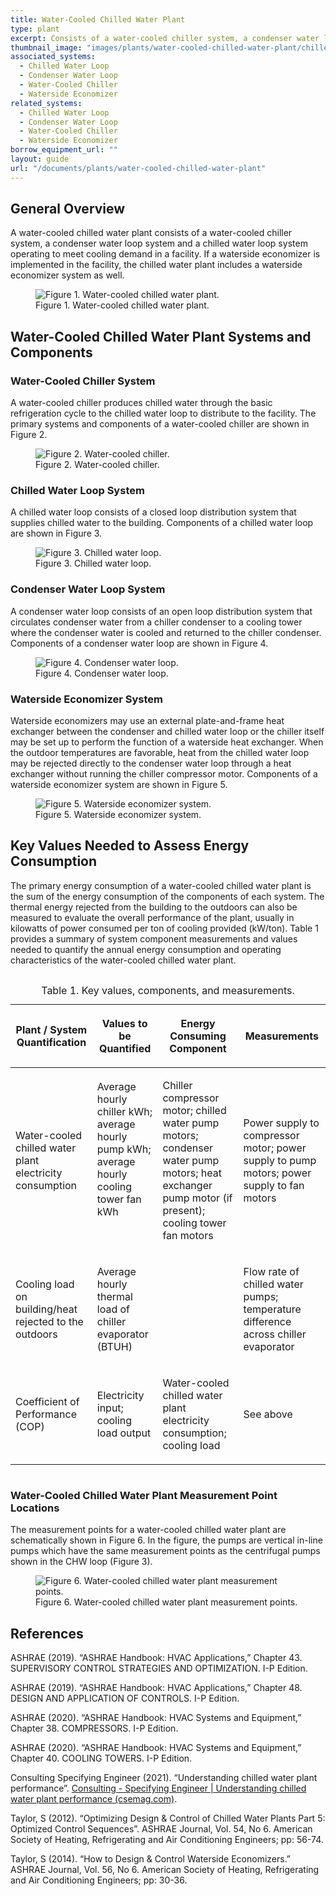 ```yaml
---
title: Water-Cooled Chilled Water Plant
type: plant
excerpt: Consists of a water-cooled chiller system, a condenser water loop system and a chilled water loop system operating to meet cooling demand in a facility.
thumbnail_image: "images/plants/water-cooled-chilled-water-plant/chilled-water-plant-overview.jpeg"
associated_systems:
  - Chilled Water Loop
  - Condenser Water Loop
  - Water-Cooled Chiller
  - Waterside Economizer
related_systems:
  - Chilled Water Loop
  - Condenser Water Loop
  - Water-Cooled Chiller
  - Waterside Economizer
borrow_equipment_url: ""
layout: guide
url: "/documents/plants/water-cooled-chilled-water-plant"
---
```


## General Overview

A water-cooled chilled water plant consists of a water-cooled chiller system, a condenser water loop system and a chilled water loop system operating to meet cooling demand in a facility. If a waterside economizer is implemented in the facility, the chilled water plant includes a waterside economizer system as well.

<figure class="figure mb-4 mt-3">
  <img src="/images/plants/water-cooled-chilled-water-plant/3D-Chiller-Plant-Diagram.jpg" class="figure-img img-fluid rounded zoom" alt="Figure 1. Water-cooled chilled water plant.">
  <figcaption class="figure-caption text-left">Figure 1. Water-cooled chilled water plant.</figcaption>
</figure>

## Water-Cooled Chilled Water Plant Systems and Components

### Water-Cooled Chiller System

A water-cooled chiller produces chilled water through the basic refrigeration cycle to the chilled water loop to distribute to the facility. The primary systems and components of a water-cooled chiller are shown in Figure 2.

<figure class="figure mb-4 mt-3">
  <img src="/images/plants/water-cooled-chilled-water-plant/3D-Chillers-diagram_1.jpg" class="figure-img img-fluid rounded zoom" alt="Figure 2. Water-cooled chiller.">
  <figcaption class="figure-caption text-left">Figure 2. Water-cooled chiller.</figcaption>
</figure>

### Chilled Water Loop System

A chilled water loop consists of a closed loop distribution system that supplies chilled water to the building. Components of a chilled water loop are shown in Figure 3.

<figure class="figure mb-4 mt-3">
  <img src="/images/plants/water-cooled-chilled-water-plant/CHW-Loop-Diagram_11302022.jpg" class="figure-img img-fluid rounded zoom" alt="Figure 3. Chilled water loop.">
  <figcaption class="figure-caption text-left">Figure 3. Chilled water loop.</figcaption>
</figure>

### Condenser Water Loop System

A condenser water loop consists of an open loop distribution system that circulates condenser water from a chiller condenser to a cooling tower where the condenser water is cooled and returned to the chiller condenser. Components of a condenser water loop are shown in Figure 4.

<figure class="figure mb-3 mt-3">
  <img src="/images/plants/water-cooled-chilled-water-plant/CW-Loop-Diagram_11292022.jpg" class="figure-img img-fluid rounded zoom" alt="Figure 4. Condenser water loop.">
  <figcaption class="figure-caption text-left">Figure 4. Condenser water loop.</figcaption>
</figure>

### Waterside Economizer System

Waterside economizers may use an external plate-and-frame heat exchanger between the condenser and chilled water loop or the chiller itself may be set up to perform the function of a waterside heat exchanger. When the outdoor temperatures are favorable, heat from the chilled water loop may be rejected directly to the condenser water loop through a heat exchanger without running the chiller compressor motor. Components of a waterside economizer system are shown in Figure 5.

<figure class="figure mb-3 mt-3">
  <img src="/images/plants/water-cooled-chilled-water-plant/HE-Loop-diagram_2_11212022.jpg" class="figure-img img-fluid rounded zoom" alt="Figure 5. Waterside economizer system.">
  <figcaption class="figure-caption text-left">Figure 5. Waterside economizer system.</figcaption>
</figure>

## Key Values Needed to Assess Energy Consumption

The primary energy consumption of a water-cooled chilled water plant is the sum of the energy consumption of the components of each system. The thermal energy rejected from the building to the outdoors can also be measured to evaluate the overall performance of the plant, usually in kilowatts of power consumed per ton of cooling provided (kW/ton). Table 1 provides a summary of system component measurements and values needed to quantify the annual energy consumption and operating characteristics of the water-cooled chilled water plant.

<div style="overflow-x:auto;">
<table>
    <caption>Table 1. Key values, components, and measurements.</caption>
    <thead>
        <tr>
            <th>
                <p><strong>Plant / System Quantification</strong></p>
            </th>
            <th>
                <p><strong>Values to be Quantified</strong></p>
            </th>
            <th>
                <p><strong>Energy Consuming Component</strong></p>
            </th>
            <th>
                <p><strong>Measurements</strong></p>
            </th>
        </tr>
    <tbody>
        <tr>
            <td>
                <p>Water-cooled chilled water plant electricity consumption</p>
            </td>
            <td>
                <p>Average hourly chiller kWh; average hourly pump kWh; average hourly cooling tower fan kWh</p>
                <p><br></p>
            </td>
            <td>
                <p>Chiller compressor motor; chilled water pump motors; condenser water pump motors; heat exchanger pump motor (if present); cooling tower fan motors&nbsp;</p>
            </td>
            <td>
                <p>Power supply to compressor motor; power supply to pump motors; power supply to fan motors</p>
            </td>
        </tr>
        <tr>
            <td>
                <p>Cooling load on building/heat rejected to the outdoors</p>
            </td>
            <td>
                <p>Average hourly thermal load of chiller evaporator (BTUH)</p>
            </td>
            <td>
                <p><br></p>
            </td>
            <td>
                <p>Flow rate of chilled water pumps; temperature difference across chiller evaporator</p>
            </td>
        </tr>
        <tr>
            <td>
                <p>Coefficient of Performance (COP)</p>
            </td>
            <td>
                <p>Electricity input; cooling load output</p>
            </td>
            <td>
                <p>Water-cooled chilled water plant electricity consumption; cooling load</p>
            </td>
            <td>
                <p>See above</p>
            </td>
        </tr>
    </tbody>
</table>
</div>

### Water-Cooled Chilled Water Plant Measurement Point Locations

The measurement points for a water-cooled chilled water plant are schematically shown in Figure 6. In the figure, the pumps are vertical in-line pumps which have the same measurement points as the centrifugal pumps shown in the CHW loop (Figure 3).

<figure class="figure mb-3 mt-3">
  <img src="/images/plants/water-cooled-chilled-water-plant/WCC-Chiller-system-diagram-economizer-2ndary-pump-Final-06132023.jpg" class="figure-img img-fluid rounded zoom" alt="Figure 6. Water-cooled chilled water plant measurement points.">
  <figcaption class="figure-caption text-left">Figure 6. Water-cooled chilled water plant measurement points.</figcaption>
</figure>

## References

ASHRAE (2019). “ASHRAE Handbook: HVAC Applications,” Chapter 43. SUPERVISORY CONTROL STRATEGIES AND OPTIMIZATION. I-P Edition.

ASHRAE (2019). “ASHRAE Handbook: HVAC Applications,” Chapter 48. DESIGN AND APPLICATION OF CONTROLS. I-P Edition.

ASHRAE (2020). “ASHRAE Handbook: HVAC Systems and Equipment,” Chapter 38. COMPRESSORS. I-P Edition. 

ASHRAE (2020). “ASHRAE Handbook: HVAC Systems and Equipment,” Chapter 40. COOLING TOWERS. I-P Edition.

Consulting Specifying Engineer (2021). “Understanding chilled water plant performance”. [Consulting - Specifying Engineer | Understanding chilled water plant performance (csemag.com)](https://www.csemag.com/articles/understanding-chilled-water-plant-performance/?oly_enc_id=2793H1310167C4G).

Taylor, S (2012). “Optimizing Design & Control of Chilled Water Plants Part 5: Optimized Control Sequences”. ASHRAE Journal, Vol. 54, No 6. American Society of Heating, Refrigerating and Air Conditioning Engineers; pp: 56-74. 

Taylor, S (2014). “How to Design & Control Waterside Economizers.” ASHRAE Journal, Vol. 56, No 6. American Society of Heating, Refrigerating and Air Conditioning Engineers; pp: 30-36. 